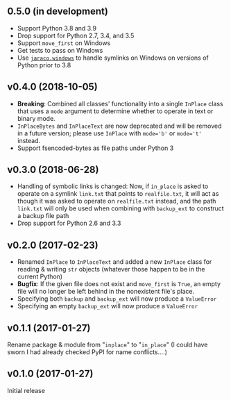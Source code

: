 0.5.0 (in development)
----------------------
- Support Python 3.8 and 3.9
- Drop support for Python 2.7, 3.4, and 3.5
- Support `move_first` on Windows
- Get tests to pass on Windows
- Use [`jaraco.windows`](https://github.com/jaraco/jaraco.windows) to handle
  symlinks on Windows on versions of Python prior to 3.8

v0.4.0 (2018-10-05)
-------------------
- **Breaking**: Combined all classes' functionality into a single `InPlace`
  class that uses a `mode` argument to determine whether to operate in text or
  binary mode.
- `InPlaceBytes` and `InPlaceText` are now deprecated and will be removed in a
  future version; please use `InPlace` with `mode='b'` or `mode='t'` instead.
- Support fsencoded-bytes as file paths under Python 3

v0.3.0 (2018-06-28)
-------------------
- Handling of symbolic links is changed: Now, if `in_place` is asked to operate
  on a symlink `link.txt` that points to `realfile.txt`, it will act as though
  it was asked to operate on `realfile.txt` instead, and the path `link.txt`
  will only be used when combining with `backup_ext` to construct a backup file
  path
- Drop support for Python 2.6 and 3.3

v0.2.0 (2017-02-23)
-------------------
- Renamed `InPlace` to `InPlaceText` and added a new `InPlace` class for
  reading & writing `str` objects (whatever those happen to be in the current
  Python)
- **Bugfix**: If the given file does not exist and `move_first` is `True`, an
  empty file will no longer be left behind in the nonexistent file's place.
- Specifying both `backup` and `backup_ext` will now produce a `ValueError`
- Specifying an empty `backup_ext` will now produce a `ValueError`

v0.1.1 (2017-01-27)
-------------------
Rename package & module from "`inplace`" to "`in_place`"  (I could have sworn I
had already checked PyPI for name conflicts....)

v0.1.0 (2017-01-27)
-------------------
Initial release
